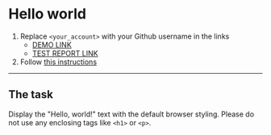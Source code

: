 # Hello world
1. Replace `<your_account>` with your Github username in the links
    - [DEMO LINK](https://Aleksandr-Tyagun.github.io/layout_hello-world/) <br>
    - [TEST REPORT LINK](https://Aleksandr-Tyagun.github.io/layout_hello-world/report/html_report/)
2. Follow [this instructions](https://mate-academy.github.io/layout_task-guideline/)
___

## The task 
Display the "Hello, world!" text with the default browser styling. Please do not 
use any enclosing tags like `<h1>` or `<p>`.
